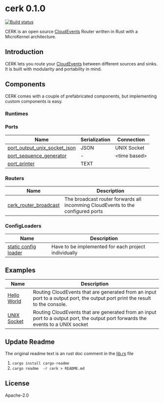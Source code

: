 # cerk 0.1.0

[![Build status](https://badge.buildkite.com/4494e29d5f2c47e3fe998af46dff78a447800a76a68024e392.svg?branch=master)](https://buildkite.com/ce-rust/cerk)

CERK is an open source [CloudEvents](https://github.com/cloudevents/spec) Router written in Rust with a MicroKernel architecture.

## Introduction

CERK lets you route your [CloudEvents](https://github.com/cloudevents/spec) between different sources and sinks.
It is built with modularity and portability in mind.

## Components

CERK comes with a couple of prefabricated components, but implementing custom components is easy.

### Runtimes

### Ports

| Name                                                     | Serialization    | Connection     |
|----------------------------------------------------------|------------------|----------------|
| [port_output_unix_socket_json](./cerk_port_unix_socket/) | JSON             | UNIX Socket    |
| [port_sequence_generator](./cerk_port_dummies/)          | -                | \<time based\> |
| [port_printer](./cerk_port_dummies/)                     | TEXT             |                |

### Routers

| Name                                                     | Description                        |
|----------------------------------------------------------|------------------------------------|
| [cerk_router_broadcast](./cerk_router_broadcast/)       | The broadcast router forwards all incomming CloudEvents to the configured ports |

### ConfigLoaders

| Name                                                     | Description                        |
|----------------------------------------------------------|------------------------------------|
| [static config loader](./examples/src/bin/hello_world.rs)       | Have to be implemented for each project individually |

## Examples

| Name                                                     | Description                        |
|----------------------------------------------------------|------------------------------------|
| [Hello World](./examples/src/bin/hello_world.rs)         | Routing CloudEvents that are generated from an input port to a output port, the output port print the result to the console. |
| [UNIX Socket](./examples/src/bin/unix_socket.rs)         | Routing CloudEvents that are generated from an input port to a output port, the output port forwards the events to a UNIX socket |

## Update Readme

The original readme text is an rust doc comment in the [lib.rs](./cloudevents/src/lib.rs) file

1. `cargo install cargo-readme`
2. `cargo readme  -r cerk > README.md`

## License

Apache-2.0
